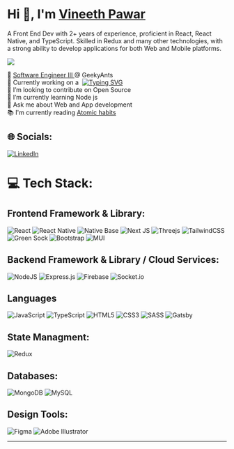 <h1 > Hi 👋, I'm <a href="https://vpawar.me" target="blank"> Vineeth Pawar </a> </h1>
<p>A Front End Dev with 2+ years of experience, proficient in React, React Native, and TypeScript. Skilled in Redux and many other technologies, with a strong ability to develop applications for both Web and Mobile platforms.</p>

![](https://komarev.com/ghpvc/?username=vineethpawar&label=PROFILE+VIEWS&color=blueviolet)

:office: <a href="https://geekyants.com/r-vineeth-pawar" target="blank"> Software Engineer III </a> @ GeekyAnts <br>
 🔭 Currently working on a &nbsp;<a href="#!"><img  src="https://readme-typing-svg.herokuapp.com?font=Robotos&size=12&pause=1000&color=FFFFFF&vCenter=true&width=180&height=10&lines=Multiplayer+pictionary+game;UI+slider+library;Messenger+app" alt="Typing SVG" /> </a><br>👯 I’m looking to contribute on Open Source<br>
  🌱 I’m currently learning Node js<br>
  💬 Ask me about Web and App development<br>:books:  I'm currently reading <a href="https://www.amazon.in/Atomic-Habits-Proven-Build-Break/dp/B07J1ZBCZJ" target="blank">Atomic habits</a> <br>
## 🌐 Socials:
[![LinkedIn](https://img.shields.io/badge/LinkedIn-%230077B5.svg?logo=linkedin&logoColor=white)](https://linkedin.com/in/vineethpawar)

# 💻 Tech Stack:

## Frontend Framework & Library:
![React](https://img.shields.io/badge/react-%2320232a.svg?style=for-the-badge&logo=react&logoColor=%2361DAFB) ![React Native](https://img.shields.io/badge/react_native-%2320232a.svg?style=for-the-badge&logo=react&logoColor=%2361DAFB)  ![Native Base](https://img.shields.io/badge/nativebase-%23323330.svg?style=for-the-badge&logo=nativebase&logoColor=%23F7DF1E) ![Next JS](https://img.shields.io/badge/Next-black?style=for-the-badge&logo=next.js&logoColor=white)  ![Threejs](https://img.shields.io/badge/threejs-black?style=for-the-badge&logo=three.js&logoColor=white) ![TailwindCSS](https://img.shields.io/badge/tailwindcss-%2338B2AC.svg?style=for-the-badge&logo=tailwind-css&logoColor=white)  ![Green Sock](https://img.shields.io/badge/green%20sock-88CE02?style=for-the-badge&logo=greensock&logoColor=white) 
 ![Bootstrap](https://img.shields.io/badge/bootstrap-%23563D7C.svg?style=for-the-badge&logo=bootstrap&logoColor=white) ![MUI](https://img.shields.io/badge/MUI-%230081CB.svg?style=for-the-badge&logo=material-ui&logoColor=white)
## Backend Framework & Library / Cloud Services:
![NodeJS](https://img.shields.io/badge/node.js-6DA55F?style=for-the-badge&logo=node.js&logoColor=white) ![Express.js](https://img.shields.io/badge/express.js-%23404d59.svg?style=for-the-badge&logo=express&logoColor=%2361DAFB) ![Firebase](https://img.shields.io/badge/firebase-%23039BE5.svg?style=for-the-badge&logo=firebase) ![Socket.io](https://img.shields.io/badge/Socket.io-black?style=for-the-badge&logo=socket.io&badgeColor=010101) 
## Languages
![JavaScript](https://img.shields.io/badge/javascript-%23323330.svg?style=for-the-badge&logo=javascript&logoColor=%23F7DF1E) ![TypeScript](https://img.shields.io/badge/typescript-%23007ACC.svg?style=for-the-badge&logo=typescript&logoColor=white) ![HTML5](https://img.shields.io/badge/html5-%23E34F26.svg?style=for-the-badge&logo=html5&logoColor=white)
![CSS3](https://img.shields.io/badge/css3-%231572B6.svg?style=for-the-badge&logo=css3&logoColor=white) ![SASS](https://img.shields.io/badge/SASS-hotpink.svg?style=for-the-badge&logo=SASS&logoColor=white)  ![Gatsby](https://img.shields.io/badge/Gatsby-%23663399.svg?style=for-the-badge&logo=gatsby&logoColor=white)

## State Managment:
![Redux](https://img.shields.io/badge/redux-%23593d88.svg?style=for-the-badge&logo=redux&logoColor=white)

## Databases:
![MongoDB](https://img.shields.io/badge/MongoDB-%234ea94b.svg?style=for-the-badge&logo=mongodb&logoColor=white) ![MySQL](https://img.shields.io/badge/mysql-%2300f.svg?style=for-the-badge&logo=mysql&logoColor=white)

## Design Tools:
 ![Figma](https://img.shields.io/badge/figma-%23F24E1E.svg?style=for-the-badge&logo=figma&logoColor=white) ![Adobe Illustrator](https://img.shields.io/badge/adobeillustrator-%23FF9A00.svg?style=for-the-badge&logo=adobeillustrator&logoColor=white)

 
<!-- # 📊 GitHub Stats:
![](https://github-readme-stats.vercel.app/api?username=vineethpawar&theme=dark&hide_border=false&include_all_commits=true&count_private=true)]<br/>
![](https://github-readme-streak-stats.herokuapp.com/?user=vineethpawar&theme=dark&hide_border=false)]<br/>
![](https://github-readme-stats.vercel.app/api/top-langs/?username=vineethpawar&theme=dark&hide_border=false&include_all_commits=true&count_private=true&layout=compact)
-->
<!---[![spotify-github-profile](https://spotify-github-profile.vercel.app/api/view?uid=3146i7i3iqjsedjwituvg4awn4n4&cover_image=false&theme=default&show_offline=true&background_color=121212&interchange=false&bar_color=53b14f&bar_color_cover=false)](https://github.com/kittinan/spotify-github-profile)
--->
<!-- ## 💰 You can help me by Donating
[![PayPal](https://img.shields.io/badge/PayPal-00457C?style=for-the-badge&logo=paypal&logoColor=white)](https://paypal.me/paypalme/vineethpawar) 
 -->
---

